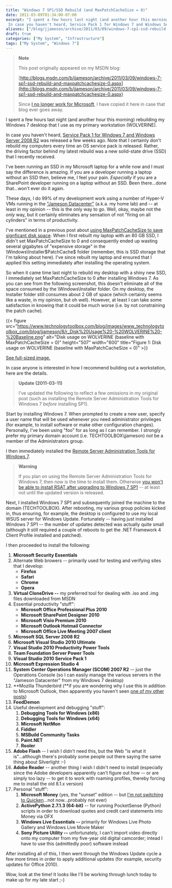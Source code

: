 ```yaml
---
title: "Windows 7 SP1/SSD Rebuild (and MaxPatchCacheSize = 0)"
date: 2011-03-09T01:34:00-07:00
excerpt: "I spent a few hours last night (and another hour this morning) rebuilding my Windows 7 desktop that I use as my primary workstation (WOLVERINE). 
 In case you haven't heard, Service Pack 1 for Windows 7 and Windows Server 2008 R2 was released a few weeks..."
aliases: ["/blog/jjameson/archive/2011/03/09/windows-7-sp1-ssd-rebuild-and-maxpatchcachesize-0.aspx"]
draft: true
categories: ["My System", "Infrastructure"]
tags: ["My System", "Windows 7"]
---
```


> **Note**
>
> This post originally appeared on my MSDN blog:
>
> [http://blogs.msdn.com/b/jjameson/archive/2011/03/09/windows-7-sp1-ssd-rebuild-and-maxpatchcachesize-0.aspx](http://blogs.msdn.com/b/jjameson/archive/2011/03/09/windows-7-sp1-ssd-rebuild-and-maxpatchcachesize-0.aspx)
>
> Since [I no longer work for Microsoft](/blog/jjameson/2011/09/02/last-day-with-microsoft), I have copied it here in case that blog                 ever goes away.

I spent a few hours last night (and another hour this morning) rebuilding my Windows         7 desktop that I use as my primary workstation (WOLVERINE).

In case you haven't heard, [Service Pack 1 for Windows 7 and Windows Server 2008 R2](http://www.microsoft.com/downloads/en/details.aspx?FamilyID=c3202ce6-4056-4059-8a1b-3a9b77cdfdda) was released a few         weeks ago. Note that I certainly don't rebuild my computers every time an OS service         pack is released. Rather, the driving factor behind my latest rebuild was a new         solid-state drive (SSD) that I recently received.

I've been running an SSD in my Microsoft laptop for a while now and I must say the         difference is amazing. If you are a developer running a laptop without an SSD then,         believe me, I feel your pain. *Especially* if you are a SharePoint developer         running on a laptop without an SSD. Been there...done that...won't ever do it again.

These days, I do 99% of my development work using a number of Hyper-V VMs running         in the ["Jameson
Datacenter"](/blog/jjameson/2009/09/14/the-jameson-datacenter) (a.k.a. my home lab) and -- at least in my opinion -- this is         the only way to go. Well, okay, maybe not the *only* way, but it certainly         eliminates any sensation of not "firing on all cylinders" in terms of productivity.

I've mentioned in a previous post about [using MaxPatchCacheSize to save signficant disk space](/blog/jjameson/2010/04/30/save-significant-disk-space-by-setting-maxpatchcachesize-to-0). When I first rebuilt         my laptop with an 80 GB SSD, I didn't set MaxPatchCacheSize to 0 and consequently         ended up wasting several gigabytes of "expensive storage" in the \Windows\Installer\$PatchCache$         folder (remember, this is SSD storage that I'm talking about here). I've since rebuilt         my laptop and ensured that I applied this setting immediately after installing the         operating system.

So when it came time last night to rebuild my desktop with a shiny new SSD, I immediately         set MaxPatchCacheSize to 0 after installing Windows 7. As you can see from the following         screenshot, this doesn't eliminate all of the space consumed by the \Windows\Installer         folder. On my desktop, the Installer folder still consumes about 2 GB of space (which         certainly seems like a waste, in my opinion, but oh well). However, at least I can         take some satisfaction in knowing that it could be much worse (i.e. by not constraining         the patch cache).

{{< figure
src="https://www.technologytoolbox.com/blog/images/www_technologytoolbox_com/blog/jjameson/8/r_Disk%20Usage%20-%20WOLVERINE%20-%20Baseline.png"
alt="Disk usage on WOLVERINE (baseline with MaxPatchCacheSize = 0)"
height="507"
width="600"
title="Figure 1: Disk usage on WOLVERINE (baseline with MaxPatchCacheSize = 0)" >}}

[See full-sized image.](/blog/images/www_technologytoolbox_com/blog/jjameson/8/o_Disk%20Usage%20-%20WOLVERINE%20-%20Baseline.png)

In case anyone is interested in how I recommend building out a workstation, here         are the details.

> **Update (2011-03-11)**
>
> I've updated the following to reflect a few omissions in my original post (such as installing the Remote Server Administration Tools for Windows 7 *before* installing SP1).

Start by installing Windows 7. When prompted to create a new user, specify a user         name that will be used whenever you need administrator privileges (for example,         to install software or make other configuration changes). Personally, I've been         using "foo" for as long as I can remember. I strongly prefer my primary domain account         (i.e. TECHTOOLBOX\jjameson) *not* be a member of the Administrators group.

I then immediately installed the [Remote Server Administration Tools for Windows 7](http://www.microsoft.com/downloads/en/details.aspx?FamilyID=7d2f6ad7-656b-4313-a005-4e344e43997d&displaylang=en).

> **Warning**
>
> If you plan on using the Remote Server Administration Tools for Windows 7, then now is the time to install them. Otherwise [you won't be able to install RSAT after upgrading to Windows 7 SP1](/blog/jjameson/2011/03/11/before-you-install-windows-7-service-pack-1) -- at least not until the updated version is released.

Next, I installed Windows 7 SP1 and subsequently joined the machine to the domain         (TECHTOOLBOX). After rebooting, my various group policies kicked in, thus ensuring,         for example, the desktop is configured to use my local WSUS server for Windows Update.         Fortunately -- having just installed Windows 7 SP1 -- the number of updates detected         was actually quite small (although it still required a couple of reboots to get         the .NET Framework 4 Client Profile installed and patched).

I then proceeded to install the following:

1. **Microsoft Security Essentials**
2. Alternate Web browers -- primarily used for testing and verifying sites that I develop:
   - **Firefox**
   - **Safari**
   - **Chrome**
   - **Opera**
3. **Virtual CloneDrive --** my preferred tool for dealing with .iso and
   .img files downloaded from MSDN
4. Essential productivity "stuff":
   - **Microsoft Office Professional Plus 2010**
   - **Microsoft SharePoint Designer 2010**
   - **Microsoft Visio Premium 2010**
   - **Microsoft Outlook Hotmail Connector**
   - **Microsoft Office Live Meeting 2007 client**
5. **Microsoft SQL Server 2008 R2**
6. **Microsoft Visual Studio 2010 Ultimate**
7. **Visual Studio 2010 Productivity Power Tools**
8. **Team Foundation Server Power Tools**
9. **Visual Studio 2010 Service Pack 1**
10. **Microsoft Expression Studio 4**
11. **System Center Operations Manager (SCOM) 2007 R2** -- just the Operations
    Console (so I can easily manage the various servers in the "Jameson Datacenter"
    from my Windows 7 desktop)
12. **Mozilla Thunderbird (**if you are wondering why I use this in addition
    to Microsoft Outlook, then apparently you haven't seen [one of my other posts](/blog/jjameson/2010/04/26/outlook-2010-does-not-work-with-windows-server-2003-pop3-service))
13. **FeedDemon**
14. Useful development and debugging "stuff":
    1. **Debugging Tools for Windows (x86)**
    2. **Debugging Tools for Windows (x64)**
    3. **Microsoft NetMon**
    4. **Fiddler**
    5. **MSBuild Community Tasks**
    6. **Paint.NET**
    7. **Rooler**
15. **Adobe Flash** -- I wish I didn't need this, but the Web "is what
    it is"...although there's probably some people out there saying the same thing about
    Silverlight :-)
16. **Adobe Reader** -- another thing I wish I didn't need to install (especially
    since the Adobe developers apparently can't figure out how -- or are simply too
    lazy -- to get it to work with roaming profiles, thereby forcing me to install the
    old 8.1.x version)
17. Personal "stuff":
    1. **Microsoft Money** (yes, the "sunset" edition -- but [I'm not switching to Quicken](/blog/jjameson/2010/03/28/you-ll-have-to-pry-that-money-from-my-cold-dead-hands)...not now...probably not ever)
    2. **ActivePython 2.7.1.3 (64-bit)** -- for running PocketSense (Python)
       scripts in order to download quotes and credit card statements into Money via OFX
    3. **Windows Live Essentials --** primarily for Windows Live Photo Gallery
       and Windows Live Movie Maker
    4. **Sony Picture Utility --** unfortunately, I can't import video directly
       onto my computer from my five-year old digital camcorder; intead I have to use this
       (admittedly poor) software instead

After installing all of this, I then went through the Windows Update cycle a few         more times in order to apply additional updates (for example, security updates for         Office 2010).

Wow, look at the time! It looks like I'll be working through lunch today to make         up for my late start ;-)


